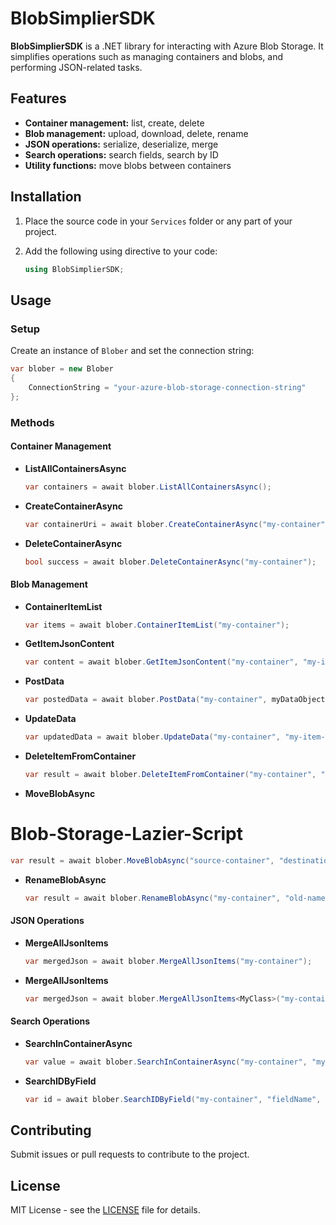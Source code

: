 # BlobSimplierSDK

**BlobSimplierSDK** is a .NET library for interacting with Azure Blob Storage. It simplifies operations such as managing containers and blobs, and performing JSON-related tasks.

## Features

- **Container management:** list, create, delete
- **Blob management:** upload, download, delete, rename
- **JSON operations:** serialize, deserialize, merge
- **Search operations:** search fields, search by ID
- **Utility functions:** move blobs between containers

## Installation

1. Place the source code in your `Services` folder or any part of your project.
2. Add the following using directive to your code:

   ```csharp
   using BlobSimplierSDK;
   ```

## Usage

### Setup

Create an instance of `Blober` and set the connection string:

```csharp
var blober = new Blober
{
    ConnectionString = "your-azure-blob-storage-connection-string"
};
```

### Methods

#### Container Management

- **ListAllContainersAsync**

  ```csharp
  var containers = await blober.ListAllContainersAsync();
  ```

- **CreateContainerAsync**

  ```csharp
  var containerUri = await blober.CreateContainerAsync("my-container");
  ```

- **DeleteContainerAsync**

  ```csharp
  bool success = await blober.DeleteContainerAsync("my-container");
  ```

#### Blob Management

- **ContainerItemList**

  ```csharp
  var items = await blober.ContainerItemList("my-container");
  ```

- **GetItemJsonContent**

  ```csharp
  var content = await blober.GetItemJsonContent("my-container", "my-item.json");
  ```

- **PostData<T>**

  ```csharp
  var postedData = await blober.PostData("my-container", myDataObject);
  ```

- **UpdateData<T>**

  ```csharp
  var updatedData = await blober.UpdateData("my-container", "my-item-id", myUpdatedDataObject);
  ```

- **DeleteItemFromContainer**

  ```csharp
  var result = await blober.DeleteItemFromContainer("my-container", "my-item.json");
  ```

- **MoveBlobAsync**
# Blob-Storage-Lazier-Script
  ```csharp
  var result = await blober.MoveBlobAsync("source-container", "destination-container", "my-item.json");
  ```

- **RenameBlobAsync**

  ```csharp
  var result = await blober.RenameBlobAsync("my-container", "old-name.json", "new-name.json");
  ```

#### JSON Operations

- **MergeAllJsonItems**

  ```csharp
  var mergedJson = await blober.MergeAllJsonItems("my-container");
  ```

- **MergeAllJsonItems<T>**

  ```csharp
  var mergedJson = await blober.MergeAllJsonItems<MyClass>("my-container");
  ```

#### Search Operations

- **SearchInContainerAsync**

  ```csharp
  var value = await blober.SearchInContainerAsync("my-container", "my-item.json", "fieldName");
  ```

- **SearchIDByField**

  ```csharp
  var id = await blober.SearchIDByField("my-container", "fieldName", "searchValue");
  ```

## Contributing

Submit issues or pull requests to contribute to the project.

## License

MIT License - see the [LICENSE](LICENSE) file for details.

